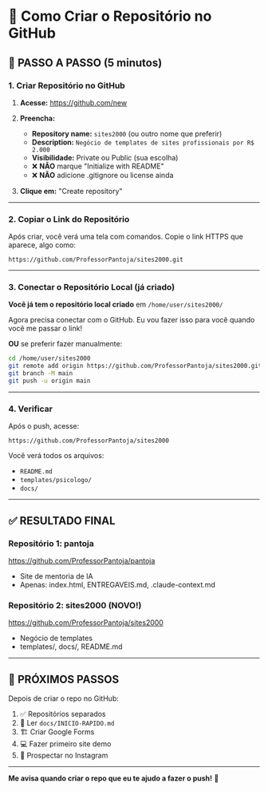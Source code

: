 # 📝 Como Criar o Repositório no GitHub

## 🎯 PASSO A PASSO (5 minutos)

### 1. Criar Repositório no GitHub

1. **Acesse:** https://github.com/new

2. **Preencha:**
   - **Repository name:** `sites2000` (ou outro nome que preferir)
   - **Description:** `Negócio de templates de sites profissionais por R$ 2.000`
   - **Visibilidade:** Private ou Public (sua escolha)
   - ❌ **NÃO** marque "Initialize with README"
   - ❌ **NÃO** adicione .gitignore ou license ainda

3. **Clique em:** "Create repository"

---

### 2. Copiar o Link do Repositório

Após criar, você verá uma tela com comandos. Copie o link HTTPS que aparece, algo como:

```
https://github.com/ProfessorPantoja/sites2000.git
```

---

### 3. Conectar o Repositório Local (já criado)

**Você já tem o repositório local criado** em `/home/user/sites2000/`

Agora precisa conectar com o GitHub. Eu vou fazer isso para você quando você me passar o link!

**OU** se preferir fazer manualmente:

```bash
cd /home/user/sites2000
git remote add origin https://github.com/ProfessorPantoja/sites2000.git
git branch -M main
git push -u origin main
```

---

### 4. Verificar

Após o push, acesse:
```
https://github.com/ProfessorPantoja/sites2000
```

Você verá todos os arquivos:
- `README.md`
- `templates/psicologo/`
- `docs/`

---

## ✅ RESULTADO FINAL

### **Repositório 1: pantoja**
https://github.com/ProfessorPantoja/pantoja
- Site de mentoria de IA
- Apenas: index.html, ENTREGAVEIS.md, .claude-context.md

### **Repositório 2: sites2000** (NOVO!)
https://github.com/ProfessorPantoja/sites2000
- Negócio de templates
- templates/, docs/, README.md

---

## 🚀 PRÓXIMOS PASSOS

Depois de criar o repo no GitHub:

1. ✅ Repositórios separados
2. 📖 Ler `docs/INICIO-RAPIDO.md`
3. 🏗️ Criar Google Forms
4. 💻 Fazer primeiro site demo
5. 📱 Prospectar no Instagram

---

**Me avisa quando criar o repo que eu te ajudo a fazer o push!** 🚀
